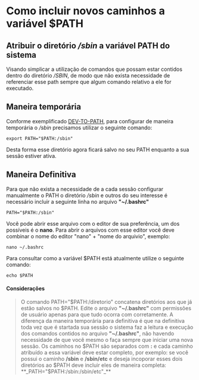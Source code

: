 # Como incluir novos caminhos a variável $PATH

## Atribuir o diretório _/sbin_ a variável PATH do sistema


Visando simplicar a utilização de comandos que possam estar contidos dentro 
do diretório _/SBIN_, de modo que não exista necessidade de referenciar esse path
sempre que algum comando relativo a ele for executado. 
## Maneira temporária
Conforme exemplificado [DEV-TO-PATH], para configurar de maneira temporária o _/sbin_ precisamos 
utilizar o seguinte comando:
```
export PATH="$PATH:/sbin"
```
Desta forma esse diretório agora ficará salvo no seu PATH enquanto a sua sessão estiver ativa.

## Maneira Definitiva
Para que não exista a necessidade de a cada sessão configurar manualmente o PATH o diretório _/sbin_ e outros do seu interesse é necessário incluir a seguinte linha  no arquivo **"~/.bashrc"**

```
PATH="$PATH:/sbin"
```

Você pode abrir esse arquivo com o editor de sua preferência, um dos possíveis é o **nano**. Para abrir o arquivos com esse editor você deve combinar o nome do editor "nano" + "nome do arquivio", exemplo:
```
nano ~/.bashrc
```
Para consultar como a variável $PATH está atualmente utilize o seguinte comando:
```
echo $PATH
```
#### Considerações
> O comando PATH="$PATH:/diretorio" concatena diretórios aos que já estão salvos no $PATH.
> Edite o arquivo **"~/.bashrc"** com permissões de usuário apenas para que tudo ocorra com corretamente.
> A diferença da maneira temporária para definitiva é que na definitiva toda vez que é startada sua sessão o sistema faz a leitura e execução dos comandos contidos no arquivo **"~/.bashrc"**, não havendo necessidade de que você mesmo o faça sempre que iniciar uma nova sessão.
> Os caminhos no $PATH são separados com **:** e cada caminho atribuído a essa variável deve estar completo, por exemplo: se você possui o caminho **/sbin** e **/sbin/etc** e deseja incoporar esses dois diretórios ao $PATH deve incluir eles de maneira completa: **_PATH="$PATH:/sbin:/sbin/etc"_**



[//]: # (Esses são links de referência usados no corpo desta MD e são removidos quando o processador de remarcação faz seu trabalho. Não há necessidade de aplicar alguma formatação aos [] pois eles não são renderizados. Créditos: http://stackoverflow.com/questions/4823468/store-comments-in-markdown-syntax)

   [DEV-TO-PATH]: <https://dev.to/reginadiana/como-escrever-um-readme-md-sensacional-no-github-4509> 
